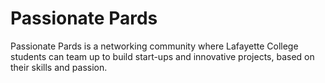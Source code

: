 # Passionate Pards

Passionate Pards is a networking community where Lafayette College students can team up to build start-ups and innovative projects, based on their skills and passion.

